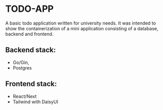 # TODO-APP

A basic todo application written for university needs. It was intended to show the containerization of a mini application consisting of a database, backend and frontend.

## Backend stack:

- Go/Gin,
- Postgres

## Frontend stack:
- React/Next
- Tailwind with DaisyUI
